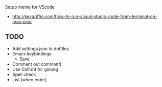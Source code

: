 Setup memo for VScode

- http://kevgriffin.com/how-to-run-visual-studio-code-from-terminal-on-mac-osx/

## TODO

- Add settings.json to dotfiles
- Emacs keybindings
    - Save
- Comment out command
- Use GoFont for golang 
- Spell check 
- List (when enter)

